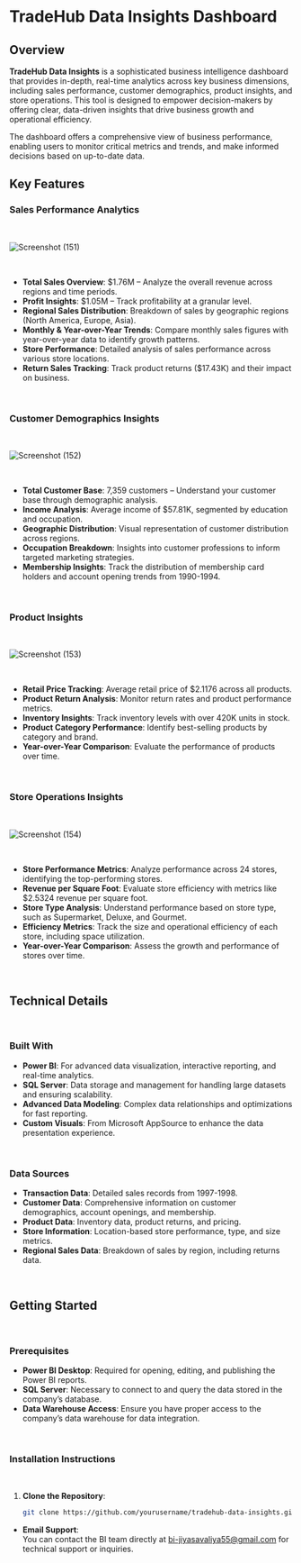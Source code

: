 # TradeHub Data Insights Dashboard

## Overview
**TradeHub Data Insights** is a sophisticated business intelligence dashboard that provides in-depth, real-time analytics across key business dimensions, including sales performance, customer demographics, product insights, and store operations. This tool is designed to empower decision-makers by offering clear, data-driven insights that drive business growth and operational efficiency.

The dashboard offers a comprehensive view of business performance, enabling users to monitor critical metrics and trends, and make informed decisions based on up-to-date data.

## Key Features

### Sales Performance Analytics

<br>

![Screenshot (151)](https://github.com/user-attachments/assets/486fa9f4-96f2-412e-91e8-8a1233c306df)


<br>

- **Total Sales Overview**: $1.76M – Analyze the overall revenue across regions and time periods.
- **Profit Insights**: $1.05M – Track profitability at a granular level.
- **Regional Sales Distribution**: Breakdown of sales by geographic regions (North America, Europe, Asia).
- **Monthly & Year-over-Year Trends**: Compare monthly sales figures with year-over-year data to identify growth patterns.
- **Store Performance**: Detailed analysis of sales performance across various store locations.
- **Return Sales Tracking**: Track product returns ($17.43K) and their impact on business.

<br>

### Customer Demographics Insights

<br>

![Screenshot (152)](https://github.com/user-attachments/assets/59a5ff94-b810-4092-818e-ebb7cbd30003)

<br>

- **Total Customer Base**: 7,359 customers – Understand your customer base through demographic analysis.
- **Income Analysis**: Average income of $57.81K, segmented by education and occupation.
- **Geographic Distribution**: Visual representation of customer distribution across regions.
- **Occupation Breakdown**: Insights into customer professions to inform targeted marketing strategies.
- **Membership Insights**: Track the distribution of membership card holders and account opening trends from 1990-1994.

<br>

### Product Insights

<br>

![Screenshot (153)](https://github.com/user-attachments/assets/3194e34f-5d99-41ec-8bec-ce5d9229071a)


<br>

- **Retail Price Tracking**: Average retail price of $2.1176 across all products.
- **Product Return Analysis**: Monitor return rates and product performance metrics.
- **Inventory Insights**: Track inventory levels with over 420K units in stock.
- **Product Category Performance**: Identify best-selling products by category and brand.
- **Year-over-Year Comparison**: Evaluate the performance of products over time.

<br>

### Store Operations Insights

<br>

![Screenshot (154)](https://github.com/user-attachments/assets/ab0dce53-4d08-46ed-9601-9002a6ab65a6)

<br>

- **Store Performance Metrics**: Analyze performance across 24 stores, identifying the top-performing stores.
- **Revenue per Square Foot**: Evaluate store efficiency with metrics like $2.5324 revenue per square foot.
- **Store Type Analysis**: Understand performance based on store type, such as Supermarket, Deluxe, and Gourmet.
- **Efficiency Metrics**: Track the size and operational efficiency of each store, including space utilization.
- **Year-over-Year Comparison**: Assess the growth and performance of stores over time.

<br>

## Technical Details

<br>

### Built With
- **Power BI**: For advanced data visualization, interactive reporting, and real-time analytics.
- **SQL Server**: Data storage and management for handling large datasets and ensuring scalability.
- **Advanced Data Modeling**: Complex data relationships and optimizations for fast reporting.
- **Custom Visuals**: From Microsoft AppSource to enhance the data presentation experience.

<br>

### Data Sources
- **Transaction Data**: Detailed sales records from 1997-1998.
- **Customer Data**: Comprehensive information on customer demographics, account openings, and membership.
- **Product Data**: Inventory data, product returns, and pricing.
- **Store Information**: Location-based store performance, type, and size metrics.
- **Regional Sales Data**: Breakdown of sales by region, including returns data.

<br>

## Getting Started

<br>

### Prerequisites
- **Power BI Desktop**: Required for opening, editing, and publishing the Power BI reports.
- **SQL Server**: Necessary to connect to and query the data stored in the company’s database.
- **Data Warehouse Access**: Ensure you have proper access to the company’s data warehouse for data integration.

<br>

### Installation Instructions

<br>

1. **Clone the Repository**:  
   ```bash
   git clone https://github.com/yourusername/tradehub-data-insights.git

- **Email Support**:  
  You can contact the BI team directly at [bi-jiyasavaliya55@gmail.com](mailto:bi-jiyasavaliya55@gmail.com) for technical support or inquiries.

